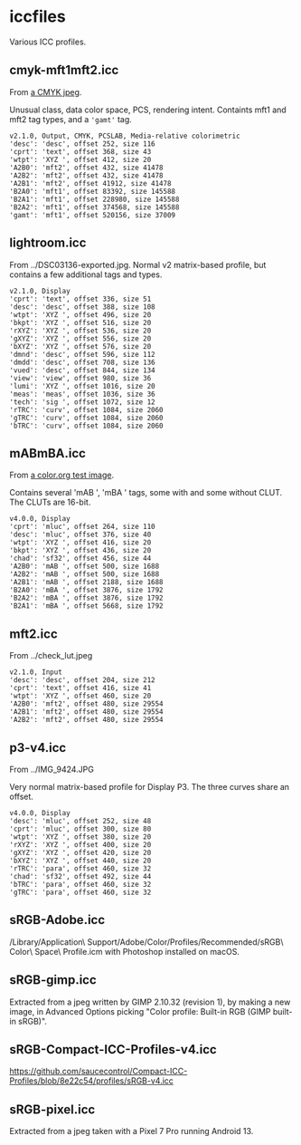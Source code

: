 iccfiles
========

Various ICC profiles.

cmyk-mft1mft2.icc
-----------------

From [a CMYK jpeg](https://upload.wikimedia.org/wikipedia/en/2/25/Channel_digital_image_CMYK_color.jpg).

Unusual class, data color space, PCS, rendering intent.
Containts mft1 and mft2 tag types, and a `'gamt'` tag.

```
v2.1.0, Output, CMYK, PCSLAB, Media-relative colorimetric
'desc': 'desc', offset 252, size 116
'cprt': 'text', offset 368, size 43
'wtpt': 'XYZ ', offset 412, size 20
'A2B0': 'mft2', offset 432, size 41478
'A2B2': 'mft2', offset 432, size 41478
'A2B1': 'mft2', offset 41912, size 41478
'B2A0': 'mft1', offset 83392, size 145588
'B2A1': 'mft1', offset 228980, size 145588
'B2A2': 'mft1', offset 374568, size 145588
'gamt': 'mft1', offset 520156, size 37009
```

lightroom.icc
-------------

From ../DSC03136-exported.jpg. Normal v2 matrix-based profile, but contains
a few additional tags and types.

```
v2.1.0, Display
'cprt': 'text', offset 336, size 51
'desc': 'desc', offset 388, size 108
'wtpt': 'XYZ ', offset 496, size 20
'bkpt': 'XYZ ', offset 516, size 20
'rXYZ': 'XYZ ', offset 536, size 20
'gXYZ': 'XYZ ', offset 556, size 20
'bXYZ': 'XYZ ', offset 576, size 20
'dmnd': 'desc', offset 596, size 112
'dmdd': 'desc', offset 708, size 136
'vued': 'desc', offset 844, size 134
'view': 'view', offset 980, size 36
'lumi': 'XYZ ', offset 1016, size 20
'meas': 'meas', offset 1036, size 36
'tech': 'sig ', offset 1072, size 12
'rTRC': 'curv', offset 1084, size 2060
'gTRC': 'curv', offset 1084, size 2060
'bTRC': 'curv', offset 1084, size 2060
```

mABmBA.icc
----------

From [a color.org test image](https://www.color.org/Upper_Left.jpg).

Contains several 'mAB ', 'mBA ' tags, some with and some without CLUT.
The CLUTs are 16-bit.

```
v4.0.0, Display
'cprt': 'mluc', offset 264, size 110
'desc': 'mluc', offset 376, size 40
'wtpt': 'XYZ ', offset 416, size 20
'bkpt': 'XYZ ', offset 436, size 20
'chad': 'sf32', offset 456, size 44
'A2B0': 'mAB ', offset 500, size 1688
'A2B2': 'mAB ', offset 500, size 1688
'A2B1': 'mAB ', offset 2188, size 1688
'B2A0': 'mBA ', offset 3876, size 1792
'B2A2': 'mBA ', offset 3876, size 1792
'B2A1': 'mBA ', offset 5668, size 1792
```

mft2.icc
--------

From ../check\_lut.jpeg

```
v2.1.0, Input
'desc': 'desc', offset 204, size 212
'cprt': 'text', offset 416, size 41
'wtpt': 'XYZ ', offset 460, size 20
'A2B0': 'mft2', offset 480, size 29554
'A2B1': 'mft2', offset 480, size 29554
'A2B2': 'mft2', offset 480, size 29554
```

p3-v4.icc
---------

From ../IMG\_9424.JPG

Very normal matrix-based profile for Display P3. The three curves share an
offset.

```
v4.0.0, Display
'desc': 'mluc', offset 252, size 48
'cprt': 'mluc', offset 300, size 80
'wtpt': 'XYZ ', offset 380, size 20
'rXYZ': 'XYZ ', offset 400, size 20
'gXYZ': 'XYZ ', offset 420, size 20
'bXYZ': 'XYZ ', offset 440, size 20
'rTRC': 'para', offset 460, size 32
'chad': 'sf32', offset 492, size 44
'bTRC': 'para', offset 460, size 32
'gTRC': 'para', offset 460, size 32
```

sRGB-Adobe.icc
--------------

/Library/Application\ Support/Adobe/Color/Profiles/Recommended/sRGB\ Color\ Space\ Profile.icm
with Photoshop installed on macOS.

sRGB-gimp.icc
-------------

Extracted from a jpeg written by GIMP 2.10.32 (revision 1), by making a new
image, in Advanced Options picking "Color profile: Built-in RGB (GIMP built-in
sRGB)".

sRGB-Compact-ICC-Profiles-v4.icc
--------------------------------

https://github.com/saucecontrol/Compact-ICC-Profiles/blob/8e22c54/profiles/sRGB-v4.icc

sRGB-pixel.icc
--------------

Extracted from a jpeg taken with a Pixel 7 Pro running Android 13.
